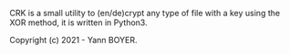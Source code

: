 CRK is a small utility to (en/de)crypt any type of file with a key using the XOR method, it is written in Python3.



Copyright (c) 2021 - Yann BOYER.
